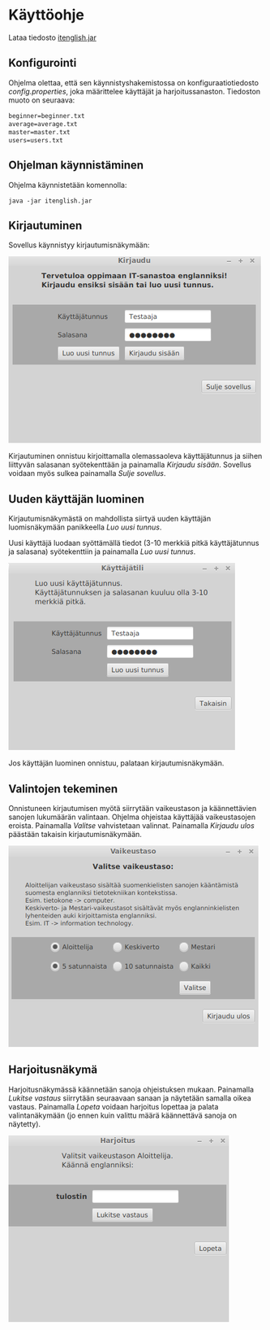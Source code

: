 # Käyttöohje

Lataa tiedosto [itenglish.jar](https://github.com/tietotuomas/ot-harjoitustyo/releases/tag/viikko6)

## Konfigurointi

Ohjelma olettaa, että sen käynnistyshakemistossa on konfiguraatiotiedosto *config.properties*, joka määrittelee käyttäjät ja harjoitussanaston. Tiedoston muoto on seuraava:

```
beginner=beginner.txt
average=average.txt
master=master.txt
users=users.txt
```

## Ohjelman käynnistäminen

Ohjelma käynnistetään komennolla: 

```
java -jar itenglish.jar
```

## Kirjautuminen

Sovellus käynnistyy kirjautumisnäkymään:

<img src="https://github.com/tietotuomas/ot-harjoitustyo/blob/master/dokumentaatio/kuvat/kirjaudu.png?raw=true">

Kirjautuminen onnistuu kirjoittamalla olemassaoleva käyttäjätunnus ja siihen liittyvän salasanan syötekenttään ja painamalla *Kirjaudu sisään*. Sovellus voidaan myös sulkea painamalla *Sulje sovellus*.

## Uuden käyttäjän luominen

Kirjautumisnäkymästä on mahdollista siirtyä uuden käyttäjän luomisnäkymään panikkeella *Luo uusi tunnus*.

Uusi käyttäjä luodaan syöttämällä tiedot (3-10 merkkiä pitkä käyttäjätunnus ja salasana) syötekenttiin ja painamalla *Luo uusi tunnus*.

<img src="https://github.com/tietotuomas/ot-harjoitustyo/blob/master/dokumentaatio/kuvat/uusi.png?raw=true">

Jos käyttäjän luominen onnistuu, palataan kirjautumisnäkymään.

## Valintojen tekeminen

Onnistuneen kirjautumisen myötä siirrytään vaikeustason ja käännettävien sanojen lukumäärän valintaan. Ohjelma ohjeistaa käyttäjää vaikeustasojen eroista. Painamalla *Valitse* vahvistetaan valinnat. Painamalla *Kirjaudu ulos* päästään takaisin kirjautumisnäkymään.

<img src="https://github.com/tietotuomas/ot-harjoitustyo/blob/master/dokumentaatio/kuvat/vaikeustaso.png?raw=true">

## Harjoitusnäkymä

Harjoitusnäkymässä käännetään sanoja ohjeistuksen mukaan. Painamalla *Lukitse vastaus* siirrytään seuraavaan sanaan ja näytetään samalla oikea vastaus. Painamalla *Lopeta* voidaan harjoitus lopettaa ja palata valintanäkymään (jo ennen kuin valittu määrä käännettävä sanoja on näytetty).

<img src="https://github.com/tietotuomas/ot-harjoitustyo/blob/master/dokumentaatio/kuvat/harjoitus.png?raw=true">


